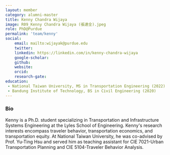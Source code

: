 ```yaml
---
layout: member
category: alumni-master
title: Kenny Chandra Wijaya
image: R09_Kenny Chandra Wijaya (張達全).jpeg
role: PhD@Purdue
permalink: 'team/kenny'
social:
    email: mailto:wijayak@purdue.edu
    twitter: 
    linkedin: https://linkedin.com/in/kenny-chandra-wijaya
    google-scholar: 
    github: 
    website: 
    orcid: 
    research-gate: 
education:
 - National Taiwan University, MS in Transportation Engineering (2022)
 - Bandung Institute of Technology, BS in Civil Engineering (2020)
---
```


<h3>Bio</h3>
Kenny is a Ph.D. student specializing in Transportation and Infrastructure Systems Engineering at the Lyles School of Engineering. Kenny's research interests encompass traveler behavior, transportation economics, and transportation equity. At National Taiwan University, he was co-advised by Prof. Yu-Ting Hsu and served him as teaching assistant for CIE 7021-Urban Transportation Planning and CIE 5104-Traveler Behavior Analysis.
